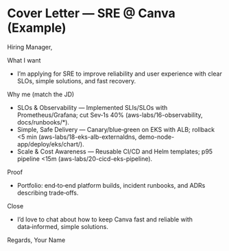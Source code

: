 # Cover Letter — SRE @ Canva (Example)

Hiring Manager,

What I want

- I’m applying for SRE to improve reliability and user experience with clear SLOs, simple solutions, and fast recovery.

Why me (match the JD)

- SLOs & Observability — Implemented SLIs/SLOs with Prometheus/Grafana; cut Sev‑1s 40% (aws-labs/16-observability, docs/runbooks/\*).
- Simple, Safe Delivery — Canary/blue‑green on EKS with ALB; rollback <5 min (aws-labs/18-eks-alb-externaldns, demo-node-app/deploy/eks/chart/).
- Scale & Cost Awareness — Reusable CI/CD and Helm templates; p95 pipeline <15m (aws-labs/20-cicd-eks-pipeline).

Proof

- Portfolio: end‑to‑end platform builds, incident runbooks, and ADRs describing trade‑offs.

Close

- I’d love to chat about how to keep Canva fast and reliable with data‑informed, simple solutions.

Regards,
Your Name
